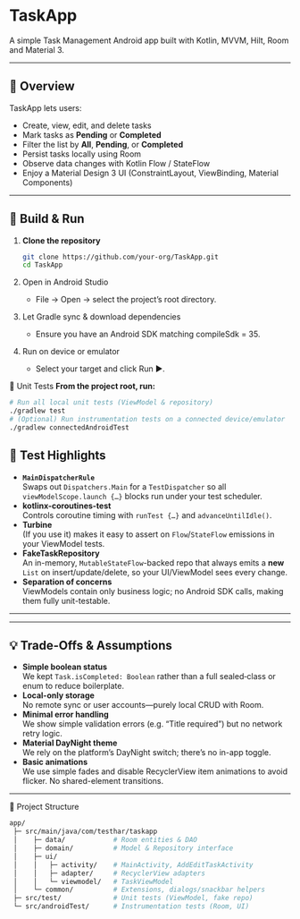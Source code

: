# TaskApp

A simple Task Management Android app built with Kotlin, MVVM, Hilt, Room and Material 3.

---

## 📖 Overview

TaskApp lets users:

- Create, view, edit, and delete tasks  
- Mark tasks as **Pending** or **Completed**  
- Filter the list by **All**, **Pending**, or **Completed**  
- Persist tasks locally using Room  
- Observe data changes with Kotlin Flow / StateFlow  
- Enjoy a Material Design 3 UI (ConstraintLayout, ViewBinding, Material Components)

---

## 🚀 Build & Run

1. **Clone the repository**  
   ```bash
   git clone https://github.com/your-org/TaskApp.git
   cd TaskApp

2. Open in Android Studio

    - File → Open → select the project’s root directory.

3. Let Gradle sync & download dependencies

    - Ensure you have an Android SDK matching compileSdk = 35.

4. Run on device or emulator

    - Select your target and click Run ▶.


🧪 Unit Tests
**From the project root, run:**
```bash
# Run all local unit tests (ViewModel & repository)
./gradlew test
# (Optional) Run instrumentation tests on a connected device/emulator
./gradlew connectedAndroidTest

```
## 🧪 Test Highlights

- **`MainDispatcherRule`**  
  Swaps out `Dispatchers.Main` for a `TestDispatcher` so all `viewModelScope.launch {…}` blocks run under your test scheduler.
- **kotlinx-coroutines-test**  
  Controls coroutine timing with `runTest {…}` and `advanceUntilIdle()`.
- **Turbine**  
  (If you use it) makes it easy to assert on `Flow`/`StateFlow` emissions in your ViewModel tests.
- **FakeTaskRepository**  
  An in-memory, `MutableStateFlow`-backed repo that always emits a **new** `List` on insert/update/delete, so your UI/ViewModel sees every change.
- **Separation of concerns**  
  ViewModels contain only business logic; no Android SDK calls, making them fully unit-testable.

---

---

## 💡 Trade-Offs & Assumptions

- **Simple boolean status**  
  We kept `Task.isCompleted: Boolean` rather than a full sealed‐class or enum to reduce boilerplate.
- **Local-only storage**  
  No remote sync or user accounts—purely local CRUD with Room.
- **Minimal error handling**  
  We show simple validation errors (e.g. “Title required”) but no network retry logic.
- **Material DayNight theme**  
  We rely on the platform’s DayNight switch; there’s no in-app toggle.
- **Basic animations**  
  We use simple fades and disable RecyclerView item animations to avoid flicker. No shared-element transitions.

---

📂 Project Structure
```bash
app/
 ├─ src/main/java/com/testhar/taskapp
 │    ├─ data/            # Room entities & DAO
 │    ├─ domain/          # Model & Repository interface
 │    ├─ ui/
 │    │   ├─ activity/    # MainActivity, AddEditTaskActivity
 │    │   ├─ adapter/     # RecyclerView adapters
 │    │   └─ viewmodel/   # TaskViewModel
 │    └─ common/          # Extensions, dialogs/snackbar helpers
 ├─ src/test/             # Unit tests (ViewModel, fake repo)
 └─ src/androidTest/      # Instrumentation tests (Room, UI)



